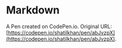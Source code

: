 # Markdown

A Pen created on CodePen.io. Original URL: [https://codepen.io/shatilkhan/pen/abJvzpX](https://codepen.io/shatilkhan/pen/abJvzpX).


